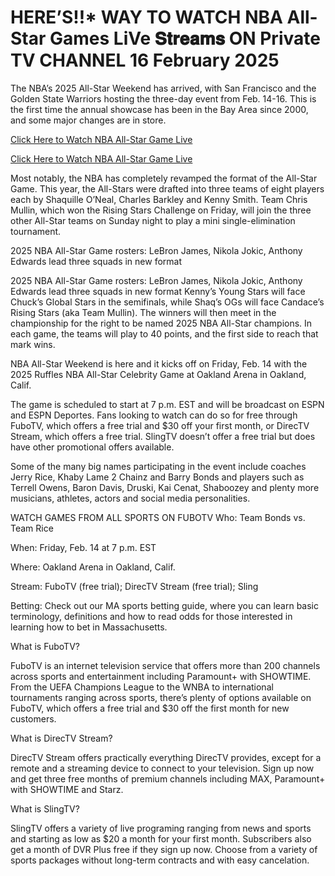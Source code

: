 # HERE’S!!* WAY TO WATCH NBA All-Star Games LiVe 𝐒𝐭𝐫𝐞𝐚𝐦𝐬 ON Private TV CHANNEL 16 February 2025

The NBA’s 2025 All-Star Weekend has arrived, with San Francisco and the Golden State Warriors hosting the three-day event from Feb. 14-16. This is the first time the annual showcase has been in the Bay Area since 2000, and some major changes are in store.

[Click Here to Watch NBA All-Star Game Live](https://tinyurl.com/mrxmbb3z)

[Click Here to Watch NBA All-Star Game Live](https://tinyurl.com/mrxmbb3z)

Most notably, the NBA has completely revamped the format of the All-Star Game. This year, the All-Stars were drafted into three teams of eight players each by Shaquille O’Neal, Charles Barkley and Kenny Smith. Team Chris Mullin, which won the Rising Stars Challenge on Friday, will join the three other All-Star teams on Sunday night to play a mini single-elimination tournament.

2025 NBA All-Star Game rosters: LeBron James, Nikola Jokic, Anthony Edwards lead three squads in new format

2025 NBA All-Star Game rosters: LeBron James, Nikola Jokic, Anthony Edwards lead three squads in new format
Kenny’s Young Stars will face Chuck’s Global Stars in the semifinals, while Shaq’s OGs will face Candace’s Rising Stars (aka Team Mullin). The winners will then meet in the championship for the right to be named 2025 NBA All-Star champions. In each game, the teams will play to 40 points, and the first side to reach that mark wins.

NBA All-Star Weekend is here and it kicks off on Friday, Feb. 14 with the 2025 Ruffles NBA All-Star Celebrity Game at Oakland Arena in Oakland, Calif.

The game is scheduled to start at 7 p.m. EST and will be broadcast on ESPN and ESPN Deportes. Fans looking to watch can do so for free through FuboTV, which offers a free trial and $30 off your first month, or DirecTV Stream, which offers a free trial. SlingTV doesn’t offer a free trial but does have other promotional offers available.

Some of the many big names participating in the event include coaches Jerry Rice, Khaby Lame 2 Chainz and Barry Bonds and players such as Terrell Owens, Baron Davis, Druski, Kai Cenat, Shaboozey and plenty more musicians, athletes, actors and social media personalities.

WATCH GAMES FROM ALL SPORTS ON FUBOTV
Who: Team Bonds vs. Team Rice

When: Friday, Feb. 14 at 7 p.m. EST

Where: Oakland Arena in Oakland, Calif.

Stream: FuboTV (free trial); DirecTV Stream (free trial); Sling

Betting: Check out our MA sports betting guide, where you can learn basic terminology, definitions and how to read odds for those interested in learning how to bet in Massachusetts.

What is FuboTV?

FuboTV is an internet television service that offers more than 200 channels across sports and entertainment including Paramount+ with SHOWTIME. From the UEFA Champions League to the WNBA to international tournaments ranging across sports, there’s plenty of options available on FuboTV, which offers a free trial and $30 off the first month for new customers.

What is DirecTV Stream?

DirecTV Stream offers practically everything DirecTV provides, except for a remote and a streaming device to connect to your television. Sign up now and get three free months of premium channels including MAX, Paramount+ with SHOWTIME and Starz.

What is SlingTV?

SlingTV offers a variety of live programing ranging from news and sports and starting as low as $20 a month for your first month. Subscribers also get a month of DVR Plus free if they sign up now. Choose from a variety of sports packages without long-term contracts and with easy cancelation.
